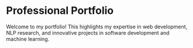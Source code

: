 # Professional Portfolio

Welcome to my portfolio! This highlights my expertise in web development, NLP research, and innovative projects in software development and machine learning.
